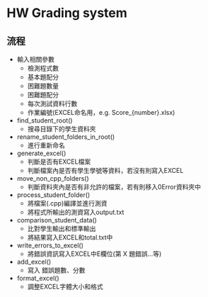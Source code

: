 # HW Grading system
## 流程
- 輸入相關參數  
  - 檢測程式數
  - 基本題配分
  - 困難題數量
  - 困難題配分
  - 每次測試資料行數
  - 作業編號(EXCEL命名用，e.g. Score_{number}.xlsx)
- find_student_root()
  - 搜尋目錄下的學生資料夾  
- rename_student_folders_in_root()
  - 進行重新命名 
- generate_excel()
  - 判斷是否有EXCEL檔案  
  - 判斷檔案內是否有學生學號等資料，若沒有則寫入EXCEL  
- move_non_cpp_folders()
  - 判斷資料夾內是否有非允許的檔案，若有則移入0Error資料夾中  
- process_student_folder()  
  - 將檔案(.cpp)編譯並進行測資  
  - 將程式所輸出的測資寫入output.txt  
- comparison_student_data()
  - 比對學生輸出和標準輸出  
  - 將結果寫入EXCEL和total.txt中  
- write_errors_to_excel()
  - 將錯誤資訊寫入EXCEL中E欄位(第 X 題錯誤...等)
- add_excel()
  - 寫入 錯誤題數、分數
- format_excel()
  - 調整EXCEL字體大小和格式
